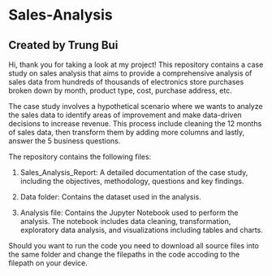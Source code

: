 # Sales-Analysis
## Created by Trung Bui

Hi, thank you for taking a look at my project! This repository contains a case study on sales analysis that aims to provide a comprehensive analysis of sales data from hundreds of thousands of electronics store purchases broken down by month, product type, cost, purchase address, etc.

The case study involves a hypothetical scenario where we wants to analyze the sales data to identify areas of improvement and make data-driven decisions to increase revenue. This process include cleaning the 12 months of sales data, then transform them by adding more columns and lastly, answer the 5 business questions.

The repository contains the following files:

1. Sales_Analysis_Report: A detailed documentation of the case study, including the objectives, methodology, questions and key findings.

2. Data folder: Contains the dataset used in the analysis.

3. Analysis file: Contains the Jupyter Notebook used to perform the analysis. The notebook includes data cleaning, transformation, exploratory data analysis, and visualizations including tables and charts.

Should you want to run the code you need to download all source files into the same folder and change the filepaths in the code accoding to the filepath on your device. 
